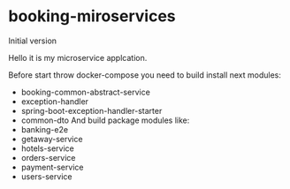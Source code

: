 # booking-miroservices
Initial version

Hello it is my microservice applcation.

Before start throw docker-compose you need to build install next modules:
- booking-common-abstract-service
- exception-handler
- spring-boot-exception-handler-starter
- common-dto
And build package modules like:
- banking-e2e
- getaway-service
- hotels-service
- orders-service
- payment-service
- users-service
